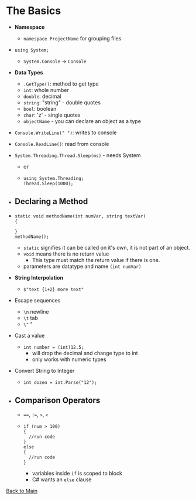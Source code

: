 # The Basics

+ **Namespace**
  + `namespace ProjectName` for grouping files

+ `using System;`
  + `System.Console` -> `Console`

+ **Data Types**
  + `.GetType()`: method to get type
  + `int`: whole number
  + `double`: decimal
  + `string`: "string" - double quotes
  + `bool`: boolean
  + `char`: 'z' - single quotes
  + `objectName` - you can declare an object as a type

+ `Console.WriteLine(" ")`: writes to console
+ `Console.ReadLine()`: read from console

+ `System.Threading.Thread.Sleep(ms)` - needs System
  + or 
  + ```
    using System.Threading;
    Thread.Sleep(1000);
    ```

+ ## **Declaring a Method**
+ ```
  static void methodName(int numVar, string textVar)
  {

  }
  methodName();
  ```
    + `static` signifies it can be called on it's own, it is not part of an object.
    + `void` means there is no return value
      + This type must match the return value if there is one.
    + parameters are datatype and name `(int numVar)`

+ **String Interpolation**
  + `$"text {1+2} more text"`
+ Escape sequences
  + `\n` newline
  + `\t` tab
  + `\"` "

+ Cast a value
  + `int number = (int)12.5;`
    + will drop the decimal and change type to int
    + only works with numeric types
+ Convert String to Integer
  + `int dozen = int.Parse("12");`

+ ## **Comparison Operators**
  + `==`, `!=`, `>`, `<`
  + ```
    if (num > 100)
    {
      //run code
    }
    else
    {
      //run code
    }
    ```
      + variables inside `if` is scoped to block
      + C# wants an `else` clause
  

[Back to Main](cnet.md)